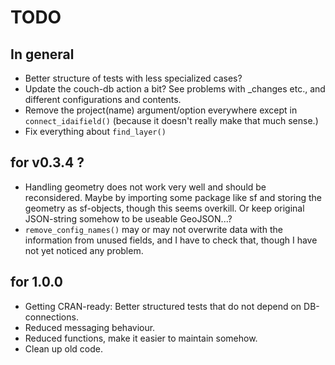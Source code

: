 # TODO

## In general
* Better structure of tests with less specialized cases?
* Update the couch-db action a bit? See problems with _changes etc., and different configurations and contents.
* Remove the project(name) argument/option everywhere except in `connect_idaifield()` (because it doesn't really make that much sense.)
* Fix everything about `find_layer()`

## for v0.3.4 ?
* Handling geometry does not work very well and should be reconsidered. Maybe 
by importing some package like sf and storing the geometry as sf-objects, 
though this seems overkill. Or keep original JSON-string somehow to be useable
GeoJSON...?
* `remove_config_names()` may or may not overwrite data with the information
from unused fields, and I have to check that, though I have not yet noticed 
any problem.

## for 1.0.0
* Getting CRAN-ready: Better structured tests that do not depend on DB-connections.
* Reduced messaging behaviour. 
* Reduced functions, make it easier to maintain somehow. 
* Clean up old code.
